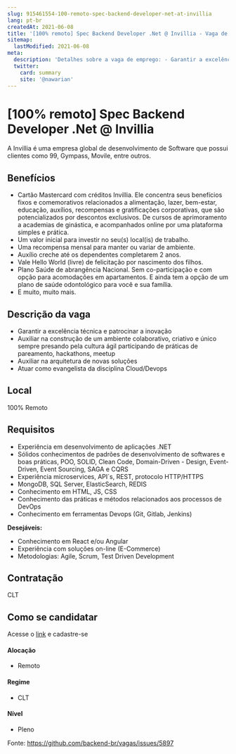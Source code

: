 ```yaml
---
slug: 915461554-100-remoto-spec-backend-developer-net-at-invillia
lang: pt-br
createdAt: 2021-06-08
title: '[100% remoto] Spec Backend Developer .Net @ Invillia - Vaga de Emprego'
sitemap:
  lastModified: 2021-06-08
meta:
  description: 'Detalhes sobre a vaga de emprego: - Garantir a excelência técnica e patrocinar a inovação - Auxiliar na construção de um ambiente colaborativo, criativo e único sempre presando pela cultura ágil participando de práticas de pareamento, hackathons, meetup - Auxiliar na arquitetura de novas soluções - Atuar como evangelista da disciplina Cloud/Devops'
  twitter:
    card: summary
    site: '@nawarian'
---
```


# [100% remoto] Spec Backend Developer .Net @ Invillia

A Invillia é uma empresa global de desenvolvimento de Software que possui clientes como 99, Gympass, Movile, entre outros.

## Benefícios

- Cartão Mastercard com créditos Invillia. Ele concentra seus benefícios fixos e comemorativos relacionados a alimentação, lazer, bem-estar, educação, auxílios, recompensas e gratificações corporativas, que são potencializados por descontos exclusivos. De cursos de aprimoramento a academias de ginástica, e acompanhados online por uma plataforma simples e prática.
- Um valor inicial para investir no seu(s) local(is) de trabalho.
- Uma recompensa mensal para manter ou variar de ambiente.
- Auxílio creche até os dependentes completarem 2 anos.
- Vale Hello World (livre) de felicitação por nascimento dos filhos.
- Plano Saúde de abrangência Nacional. Sem co-participação e com opção para acomodações em apartamentos. E ainda tem a opção de um plano de saúde odontológico para você e sua família.
- E muito, muito mais.


## Descrição da vaga

- Garantir a excelência técnica e patrocinar a inovação
- Auxiliar na construção de um ambiente colaborativo, criativo e único sempre presando pela cultura ágil participando de práticas de pareamento, hackathons, meetup
- Auxiliar na arquitetura de novas soluções
- Atuar como evangelista da disciplina Cloud/Devops

## Local

100% Remoto

## Requisitos

- Experiência em desenvolvimento de aplicações .NET
- Sólidos conhecimentos de padrões de desenvolvimento de softwares e boas práticas, POO, SOLID, Clean Code, Domain-Driven - Design, Event-Driven, Event Sourcing, SAGA e CQRS
- Experiência microservices, API`s, REST, protocolo HTTP/HTTPS
- MongoDB, SQL Server, ElasticSearch, REDIS
- Conhecimento em HTML, JS, CSS
- Conhecimento das práticas e métodos relacionados aos processos de DevOps
- Conhecimento em ferramentas Devops (Git, Gitlab, Jenkins)


**Desejáveis:**

- Conhecimento em React e/ou Angular
- Experiência com soluções on-line (E-Commerce)
- Metodologias: Agile, Scrum, Test Driven Development


## Contratação

CLT

## Como se candidatar

Acesse o [link](https://bit.ly/3w5dFtj) e cadastre-se



#### Alocação
- Remoto

#### Regime
- CLT

#### Nível
- Pleno

Fonte: https://github.com/backend-br/vagas/issues/5897